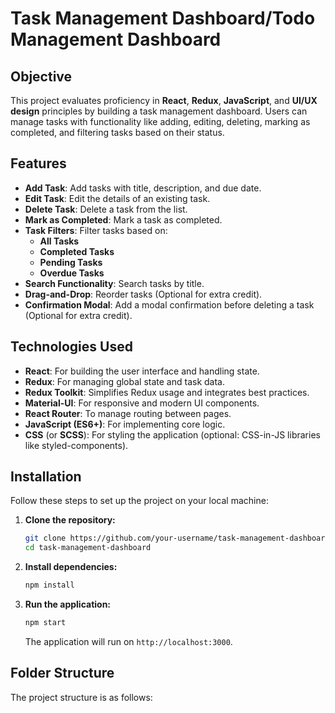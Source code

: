 # Task Management Dashboard/Todo Management Dashboard 

## Objective

This project evaluates proficiency in **React**, **Redux**, **JavaScript**, and **UI/UX design** principles by building a task management dashboard. Users can manage tasks with functionality like adding, editing, deleting, marking as completed, and filtering tasks based on their status.

## Features

- **Add Task**: Add tasks with title, description, and due date.
- **Edit Task**: Edit the details of an existing task.
- **Delete Task**: Delete a task from the list.
- **Mark as Completed**: Mark a task as completed.
- **Task Filters**: Filter tasks based on:
  - **All Tasks**
  - **Completed Tasks**
  - **Pending Tasks**
  - **Overdue Tasks**
- **Search Functionality**: Search tasks by title.
- **Drag-and-Drop**: Reorder tasks (Optional for extra credit).
- **Confirmation Modal**: Add a modal confirmation before deleting a task (Optional for extra credit).

## Technologies Used

- **React**: For building the user interface and handling state.
- **Redux**: For managing global state and task data.
- **Redux Toolkit**: Simplifies Redux usage and integrates best practices.
- **Material-UI**: For responsive and modern UI components.
- **React Router**: To manage routing between pages.
- **JavaScript (ES6+)**: For implementing core logic.
- **CSS** (or **SCSS**): For styling the application (optional: CSS-in-JS libraries like styled-components).

## Installation

Follow these steps to set up the project on your local machine:

1. **Clone the repository:**

    ```bash
    git clone https://github.com/your-username/task-management-dashboard.git
    cd task-management-dashboard
    ```

2. **Install dependencies:**

    ```bash
    npm install
    ```

3. **Run the application:**

    ```bash
    npm start
    ```

    The application will run on `http://localhost:3000`.

## Folder Structure

The project structure is as follows:

